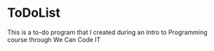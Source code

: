 # ToDoList
This is a to-do program that I created during an Intro to Programming course through We Can Code IT
